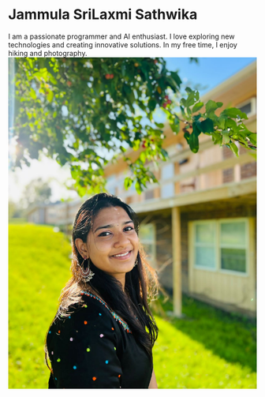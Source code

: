 # Jammula SriLaxmi Sathwika
I am a passionate programmer and AI enthusiast. I love exploring new technologies and creating innovative solutions. In my free time, I enjoy hiking and photography.
![My image](SriLaxmiSathwika_Jammula.png)

